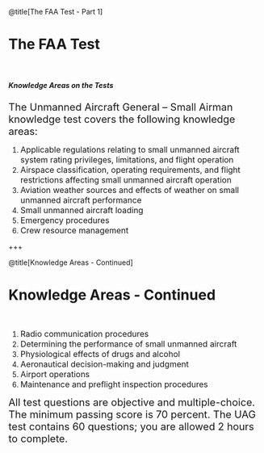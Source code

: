 <div class="slide-bg-style-left"></div><div class="slide-bg-style-right"></div>

@title[The FAA Test - Part 1]

# The FAA Test

<br>

##### Knowledge Areas on the Tests

<span style="font-size:20px;">The Unmanned Aircraft General – Small Airman knowledge test covers the following knowledge areas:</span>
<ol>
  <li class="fragment"><span style="font-size: 16px;">Applicable regulations relating to small unmanned aircraft system rating privileges, limitations, and flight operation</span></li>
  <li class="fragment"><span style="font-size: 16px;">Airspace classification, operating requirements, and flight restrictions affecting small unmanned aircraft operation</span></li>
  <li class="fragment"><span style="font-size: 16px;">Aviation weather sources and effects of weather on small unmanned aircraft performance</span></li>
  <li class="fragment"><span style="font-size: 16px;">Small unmanned aircraft loading</span></li>
  <li class="fragment"><span style="font-size: 16px;">Emergency procedures</span></li>
  <li class="fragment"><span style="font-size: 16px;">Crew resource management</span></li>
</ol>  


+++
<div class="slide-bg-style-left"></div><div class="slide-bg-style-right"></div>

@title[Knowledge Areas - Continued]

# Knowledge Areas - Continued

<br>

<ol>
  <li class="fragment"><span style="font-size: 16px;">Radio communication procedures</span></li>
  <li class="fragment"><span style="font-size: 16px;">Determining the performance of small unmanned aircraft</span></li>
  <li class="fragment"><span style="font-size: 16px;">Physiological effects of drugs and alcohol</span></li>
  <li class="fragment"><span style="font-size: 16px;">Aeronautical decision-making and judgment</span></li>
  <li class="fragment"><span style="font-size: 16px;">Airport operations</span></li>
  <li class="fragment"><span style="font-size: 16px;">Maintenance and preflight inspection procedures</span></li>  
</ol>

<span style="font-size:20px;">All test questions are objective and multiple-choice. The minimum passing score is 70 percent. The UAG test contains 60 questions; you are allowed 2 hours to complete.</span>
